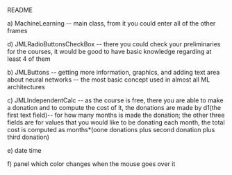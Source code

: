 README

a) MachineLearning -- main class, from it you could enter all of the other frames

d) JMLRadioButtonsCheckBox -- there you could check your preliminaries for the courses, it would be good to have basic knowledge regarding at least 4 of them

b) JMLButtons -- getting more information, graphics, and adding text area about neural networks -- the most basic concept used in almost all ML architectures

c) JMLIndependentCalc -- as the course is free, there you are able to make a donation and to compute the cost of it, the donations are made by d1(the first text field)-- for how many months is made the donation; the other three fields are for values that you would like to be donating each month, the total cost is computed as months*(oone donations plus second donation plus third donation)

e) date time

f) panel which color changes when the mouse goes over it